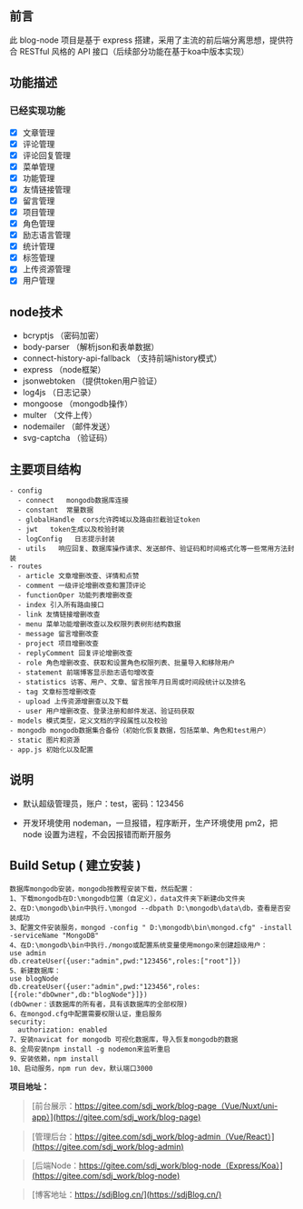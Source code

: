 ## 前言

此 blog-node 项目是基于 express 搭建，采用了主流的前后端分离思想，提供符合 RESTful 风格的 API 接口（后续部分功能在基于koa中版本实现）

## 功能描述

### 已经实现功能

- [x] 文章管理
- [x] 评论管理
- [x] 评论回复管理
- [x] 菜单管理
- [x] 功能管理
- [x] 友情链接管理
- [x] 留言管理
- [x] 项目管理
- [x] 角色管理
- [x] 励志语言管理
- [x] 统计管理
- [x] 标签管理
- [x] 上传资源管理
- [x] 用户管理

## node技术

- bcryptjs （密码加密）
- body-parser （解析json和表单数据）
- connect-history-api-fallback  （支持前端history模式）
- express （node框架）
- jsonwebtoken  （提供token用户验证）
- log4js  （日志记录）
- mongoose    （mongodb操作）
- multer  （文件上传）
- nodemailer  （邮件发送）
- svg-captcha  （验证码）

## 主要项目结构

```
- config
  - connect   mongodb数据库连接
  - constant  常量数据
  - globalHandle  cors允许跨域以及路由拦截验证token
  - jwt   token生成以及校验封装
  - logConfig   日志提示封装
  - utils   响应回复、数据库操作请求、发送邮件、验证码和时间格式化等一些常用方法封装
- routes
  - article 文章增删改查、详情和点赞
  - comment 一级评论增删改查和置顶评论
  - functionOper 功能列表增删改查
  - index 引入所有路由接口
  - link 友情链接增删改查
  - menu 菜单功能增删改查以及权限列表树形结构数据
  - message 留言增删改查
  - project 项目增删改查
  - replyComment 回复评论增删改查
  - role 角色增删改查、获取和设置角色权限列表、批量导入和移除用户
  - statement 前端博客显示励志语句增改查
  - statistics 访客、用户、文章、留言按年月日周或时间段统计以及排名
  - tag 文章标签增删改查
  - upload 上传资源增删查以及下载
  - user 用户增删改查、登录注册和邮件发送、验证码获取
- models 模式类型，定义文档的字段属性以及校验
- mongodb mongodb数据集合备份（初始化恢复数据，包括菜单、角色和test用户）
- static 图片和资源
- app.js 初始化以及配置
```

## 说明

- 默认超级管理员，账户：test，密码：123456

- 开发环境使用 nodeman，一旦报错，程序断开，生产环境使用 pm2，把 node 设置为进程，不会因报错而断开服务


## Build Setup ( 建立安装 )

```
数据库mongodb安装，mongodb按教程安装下载，然后配置：
1、下载mongodb在D:\mongodb位置（自定义），data文件夹下新建db文件夹
2、在D:\mongodb\bin中执行.\mongod --dbpath D:\mongodb\data\db，查看是否安装成功
3、配置文件安装服务，mongod -config " D:\mongodb\bin\mongod.cfg" -install -serviceName "MongoDB"
4、在D:\mongodb\bin中执行./mongo或配置系统变量使用mongo来创建超级用户：
use admin
db.createUser({user:"admin",pwd:"123456",roles:["root"]})
5、新建数据库：
use blogNode
db.createUser({user:"admin",pwd:"123456",roles:[{role:"dbOwner",db:"blogNode"}]})
(dbOwner：该数据库的所有者，具有该数据库的全部权限)
6、在mongod.cfg中配置需要权限认证，重启服务
security:
  authorization: enabled
7、安装navicat for mongodb 可视化数据库，导入恢复mongodb的数据  
8、全局安装npm install -g nodemon来监听重启
9、安装依赖，npm install
10、启动服务，npm run dev，默认端口3000

```

**项目地址：**

> [前台展示：https://gitee.com/sdj_work/blog-page（Vue/Nuxt/uni-app）](https://gitee.com/sdj_work/blog-page)

> [管理后台：https://gitee.com/sdj_work/blog-admin（Vue/React）](https://gitee.com/sdj_work/blog-admin)

> [后端Node：https://gitee.com/sdj_work/blog-node（Express/Koa）](https://gitee.com/sdj_work/blog-node)

> [博客地址：https://sdjBlog.cn/](https://sdjBlog.cn/)
